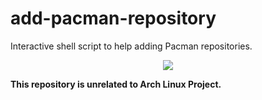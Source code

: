 # add-pacman-repository
Interactive shell script to help adding Pacman repositories.
<p align="center">
<a href="./LICENSE.md"><img src="https://img.shields.io/badge/license-GPL3-blue.svg"></a>
</p>

<strong>This repository is unrelated to Arch Linux Project.</strong>
